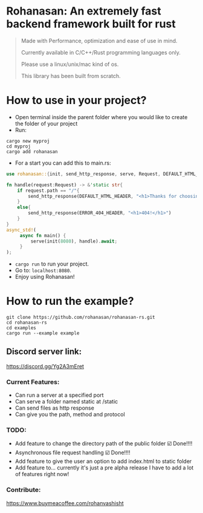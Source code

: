 # Rohanasan: An extremely fast backend framework built for rust

> Made with Performance, optimization and ease of use in mind.
> 
> Currently available in C/C++/Rust programming languages only.
> 
> Please use a linux/unix/mac kind of os.
>
> This library has been built from scratch.
# How to use in your project?
- Open terminal inside the parent folder where you would like to create the folder of your project
- Run:
```shell
cargo new myproj
cd myproj
cargo add rohanasan
```
- For a start you can add this to main.rs:

```rust
use rohanasan::{init, send_http_response, serve, Request, DEFAULT_HTML_HEADER, ERROR_404_HEADER, async_std};

fn handle(request:Request) -> &'static str{
    if request.path == "/"{
        send_http_response(DEFAULT_HTML_HEADER, "<h1>Thanks for choosing Rohanasan-rs!</h1>")
    }
    else{
        send_http_response(ERROR_404_HEADER, "<h1>404!</h1>")
    }
}
async_std!(
     async fn main() {
         serve(init(8080), handle).await;
     }
);
```
- `cargo run` to run your project.
- Go to: `localhost:8080`.
- Enjoy using Rohanasan!

# How to run the example?
```shell
git clone https://github.com/rohanasan/rohanasan-rs.git
cd rohanasan-rs
cd examples
cargo run --example example
```

## Discord server link:
https://discord.gg/Yg2A3mEret

### Current Features:
- Can run a server at a specified port
- Can serve a folder named static at /static
- Can send files as http response
- Can give you the path, method and protocol
### TODO:
- Add feature to change the directory path of the public folder ☑️ Done!!!!
- Asynchronous file request handling ☑️ Done!!!!
- Add feature to give the user an option to add index.html to static folder
- Add feature to... currently it's just a pre alpha release I have to add a lot of features right now!

### Contribute:
https://www.buymeacoffee.com/rohanvashisht
